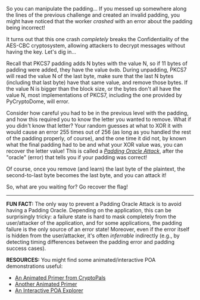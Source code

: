 So you can manipulate the padding...
If you messed up somewhere along the lines of the previous challenge and created an invalid padding, you might have noticed that the worker _crashed_ with an error about the padding being incorrect!

It turns out that this one crash _completely_ breaks the Confidentiality of the AES-CBC cryptosystem, allowing attackers to decrypt messages without having the key.
Let's dig in...

Recall that PKCS7 padding adds N bytes with the value N, so if 11 bytes of padding were added, they have the value `0x0b`.
During unpadding, PKCS7 will read the value N of the last byte, make sure that the last N bytes (including that last byte) have that same value, and remove those bytes.
If the value N is bigger than the block size, or the bytes don't all have the value N, most implementations of PKCS7, including the one provided by PyCryptoDome, will error.

Consider how careful you had to be in the previous level with the padding, and how this required you to know the letter you wanted to remove.
What if you didn't know that letter?
Your random guesses at what to XOR it with would cause an error 255 times out of 256 (as long as you handled the rest of the padding properly, of course), and the one time it did not, by known what the final padding had to be and what your XOR value was, you can recover the letter value!
This is called a [_Padding Oracle Attack_](https://en.wikipedia.org/wiki/Padding_oracle_attack), after the "oracle" (error) that tells you if your padding was correct!

Of course, once you remove (and learn) the last byte of the plaintext, the second-to-last byte becomes the last byte, and you can attack it!

So, what are you waiting for?
Go recover the flag!

----
**FUN FACT:**
The only way to prevent a Padding Oracle Attack is to avoid having a Padding Oracle.
Depending on the application, this can be surprisingly tricky: a failure state is hard to mask completely from the user/attacker of the application, and for some applications, the padding failure is the only source of an error state!
Moreover, even if the error itself is hidden from the user/attacker, it's often _inferrable_ indirectly (e.g., by detecting timing differences between the padding error and padding success cases).

**RESOURCES:**
You might find some animated/interactive POA demonstrations useful:

- [An Animated Primer from CryptoPals](https://www.nccgroup.com/us/research-blog/cryptopals-exploiting-cbc-padding-oracles/)
- [Another Animated Primer](https://dylanpindur.com/blog/padding-oracles-an-animated-primer/)
- [An Interactive POA Explorer](https://paddingoracle.github.io/)
